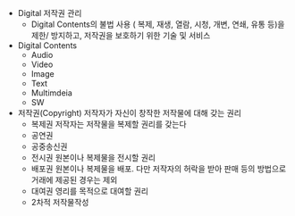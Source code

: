 - Digital 저작권 관리
	- Digital Contents의 불법 사용 ( 복제, 재생, 열람, 시청, 개변, 연쇄, 유통 등)을 제한/ 방지하고, 저작권을 보호하기 위한 기술 및 서비스
- Digital Contents
	- Audio
	- Video
	- Image
	- Text
	- Multimdeia
	- SW
- 저작권(Copyright)
  저작자가 자신이 창작한 저작물에 대해 갖는 권리
	- 복제권 
	  저작자는 저작물을 복제할 권리를 갖는다
	- 공연권
	- 공중송신권
	- 전시권
	  원본이나 복제물을 전시할 권리
	- 배포권
	  원본이나 복제물을 배포.
	  다만 저작자의 허락을 받아 판매 등의 방법으로 거래에 제공된 경우는 제외
	- 대여권
	  영리를 목적으로 대여할 권리
	- 2차적 저작물작성